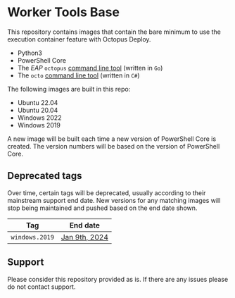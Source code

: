 # Worker Tools Base

This repository contains images that contain the bare minimum to use the execution container feature with Octopus Deploy.

- Python3
- PowerShell Core
- The *EAP* `octopus` [command line tool](https://github.com/OctopusDeploy/cli/blob/main/README.md) (written in `Go`)
- The `octo` [command line tool](https://github.com/OctopusDeploy/OctopusCLI/) (written in `C#`)

The following images are built in this repo:

- Ubuntu 22.04
- Ubuntu 20.04 
- Windows 2022
- Windows 2019

A new image will be built each time a new version of PowerShell Core is created.  The version numbers will be based on the version of PowerShell Core.

## Deprecated tags

Over time, certain tags will be deprecated, usually according to their mainstream support end date. New versions for any matching images will stop being maintained and pushed based on the end date shown.

Tag | End date
---------| ---------------
`windows.2019`| [Jan 9th, 2024](https://learn.microsoft.com/en-us/lifecycle/products/windows-server-2019)


## Support

Please consider this repository provided as is.  If there are any issues please do not contact support.
